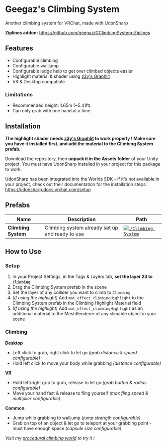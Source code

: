 # Geegaz's Climbing System
Another climbing system for VRChat, made with UdonSharp

**Ziplines addon:** https://github.com/geegaz/GClimbingSystem-Ziplines

## Features

- Configurable climbing
- Configurable walljump
- Configurable ledge help to get over climbed objects easier
- Highlight material & shader using [z3y's Graphlit](https://github.com/z3y/Graphlit)
- VR & Desktop compatible

### Limitations
- Recommended height: 1.65m (~5.41ft)
- Can only grab with one hand at a time

## Installation

**The highlight shader needs [z3y's Graphlit](https://github.com/z3y/Graphlit) to work properly ! Make sure you have it installed first, and add the material to the Climbing System prefab.**

Download the repository, then **unpack it in the Assets folder** of your Unity project.
You must have UdonSharp installed in your project for this package to work.

UdonSharp has been integrated into the Worlds SDK - if it's not available in your project, check out their documentation for the installation steps: https://udonsharp.docs.vrchat.com/setup

## Prefabs

Name | Description | Path
---|---|---
**Climbing System** | Climbing system already set up and ready to use | [![](.img/Folder_Icon.png) ```/Climbing System```](./)

## How to Use

### Setup
1. In your Project Settings, in the Tags & Layers tab, **set the layer 23 to `Climbing`**
2. Drag the Climbing System prefab in the scene
3. Set the layer of any collider you want to climb to `Climbing`
4. *(If using the highlight)* Add `mat_effect_climbingHighlight` to the Climbing System prefab in the Climbing Highlight Material field
5. *(If using the highlight)* Add `mat_effect_climbingHighlight` as an additional material to the MeshRenderer of any climable object in your scene

### Climbing
**Desktop**
- Left click to grab, right click to let go *(grab distance & speed configurable)*
- Hold left click to move your body while grabbing *(distance configurable)*

**VR**
- Hold left/right grip to grab, release to let go *(grab button & radius configurable)*
- Move your hand fast & release to fling yourself *(max fling speed & multiplier configurable)*

**Common**
- Jump while grabbing to walljump *(jump strength configurable)*
- Grab on top of an object & let go to teleport at your grabbing point - must have enough space *(capsule size configurable)*

*Visit my [procedural climbing world](https://vrchat.com/home/launch?worldId=wrld_5ba11740-e5b8-41cb-a38d-756d49fb4e14) to try it !*